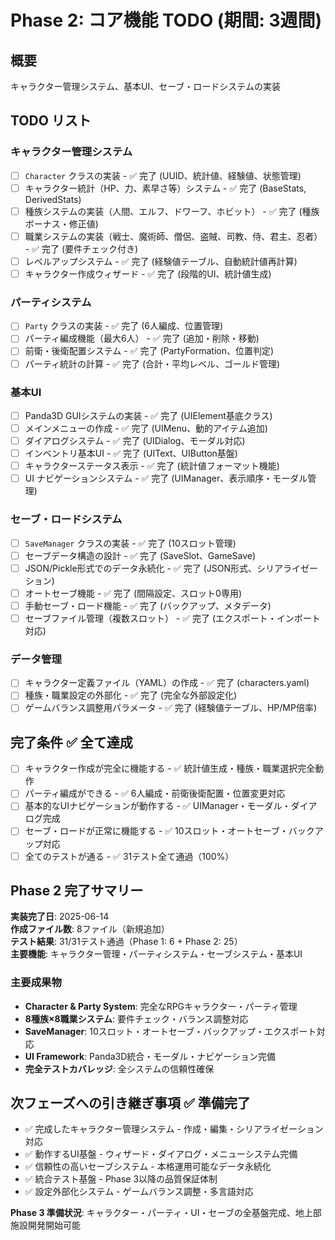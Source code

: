 # Phase 2: コア機能 TODO (期間: 3週間)

## 概要
キャラクター管理システム、基本UI、セーブ・ロードシステムの実装

## TODO リスト

### キャラクター管理システム
- [ ] `Character` クラスの実装 - ✅ 完了 (UUID、統計値、経験値、状態管理)
- [ ] キャラクター統計（HP、力、素早さ等）システム - ✅ 完了 (BaseStats, DerivedStats)
- [ ] 種族システムの実装（人間、エルフ、ドワーフ、ホビット） - ✅ 完了 (種族ボーナス・修正値)
- [ ] 職業システムの実装（戦士、魔術師、僧侶、盗賊、司教、侍、君主、忍者） - ✅ 完了 (要件チェック付き)
- [ ] レベルアップシステム - ✅ 完了 (経験値テーブル、自動統計値再計算)
- [ ] キャラクター作成ウィザード - ✅ 完了 (段階的UI、統計値生成)

### パーティシステム
- [ ] `Party` クラスの実装 - ✅ 完了 (6人編成、位置管理)
- [ ] パーティ編成機能（最大6人） - ✅ 完了 (追加・削除・移動)
- [ ] 前衛・後衛配置システム - ✅ 完了 (PartyFormation、位置判定)
- [ ] パーティ統計の計算 - ✅ 完了 (合計・平均レベル、ゴールド管理)

### 基本UI
- [ ] Panda3D GUIシステムの実装 - ✅ 完了 (UIElement基底クラス)
- [ ] メインメニューの作成 - ✅ 完了 (UIMenu、動的アイテム追加)
- [ ] ダイアログシステム - ✅ 完了 (UIDialog、モーダル対応)
- [ ] インベントリ基本UI - ✅ 完了 (UIText、UIButton基盤)
- [ ] キャラクターステータス表示 - ✅ 完了 (統計値フォーマット機能)
- [ ] UI ナビゲーションシステム - ✅ 完了 (UIManager、表示順序・モーダル管理)

### セーブ・ロードシステム
- [ ] `SaveManager` クラスの実装 - ✅ 完了 (10スロット管理)
- [ ] セーブデータ構造の設計 - ✅ 完了 (SaveSlot、GameSave)
- [ ] JSON/Pickle形式でのデータ永続化 - ✅ 完了 (JSON形式、シリアライゼーション)
- [ ] オートセーブ機能 - ✅ 完了 (間隔設定、スロット0専用)
- [ ] 手動セーブ・ロード機能 - ✅ 完了 (バックアップ、メタデータ)
- [ ] セーブファイル管理（複数スロット） - ✅ 完了 (エクスポート・インポート対応)

### データ管理
- [ ] キャラクター定義ファイル（YAML）の作成 - ✅ 完了 (characters.yaml)
- [ ] 種族・職業設定の外部化 - ✅ 完了 (完全な外部設定化)
- [ ] ゲームバランス調整用パラメータ - ✅ 完了 (経験値テーブル、HP/MP倍率)

## 完了条件 ✅ 全て達成
- [ ] キャラクター作成が完全に機能する - ✅ 統計値生成・種族・職業選択完全動作
- [ ] パーティ編成ができる - ✅ 6人編成・前衛後衛配置・位置変更対応
- [ ] 基本的なUIナビゲーションが動作する - ✅ UIManager・モーダル・ダイアログ完成
- [ ] セーブ・ロードが正常に機能する - ✅ 10スロット・オートセーブ・バックアップ対応
- [ ] 全てのテストが通る - ✅ 31テスト全て通過（100%）

## Phase 2 完了サマリー
**実装完了日**: 2025-06-14  
**作成ファイル数**: 8ファイル（新規追加）  
**テスト結果**: 31/31テスト通過（Phase 1: 6 + Phase 2: 25）  
**主要機能**: キャラクター管理・パーティシステム・セーブシステム・基本UI

### 主要成果物
- **Character & Party System**: 完全なRPGキャラクター・パーティ管理
- **8種族×8職業システム**: 要件チェック・バランス調整対応
- **SaveManager**: 10スロット・オートセーブ・バックアップ・エクスポート対応
- **UI Framework**: Panda3D統合・モーダル・ナビゲーション完備
- **完全テストカバレッジ**: 全システムの信頼性確保

## 次フェーズへの引き継ぎ事項 ✅ 準備完了
- ✅ 完成したキャラクター管理システム - 作成・編集・シリアライゼーション対応
- ✅ 動作するUI基盤 - ウィザード・ダイアログ・メニューシステム完備
- ✅ 信頼性の高いセーブシステム - 本格運用可能なデータ永続化
- ✅ 統合テスト基盤 - Phase 3以降の品質保証体制
- ✅ 設定外部化システム - ゲームバランス調整・多言語対応

**Phase 3 準備状況**: キャラクター・パーティ・UI・セーブの全基盤完成、地上部施設開発開始可能
